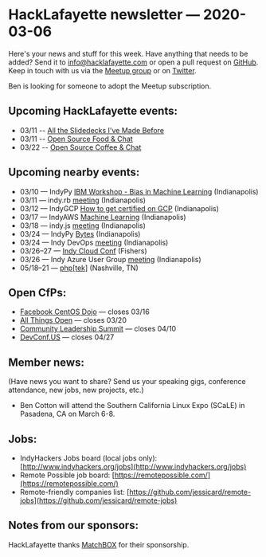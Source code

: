 # HackLafayette newsletter — 2020-03-06

Here's your news and stuff for this week. Have anything that needs to be added? Send it to info@hacklafayette.com or open a pull request on [GitHub](https://github.com/hacklafayette/newsletter). Keep in touch with us via the [Meetup group](https://www.meetup.com/hacklafayette/) or on [Twitter](https://twitter.com/hacklafayette).

Ben is looking for someone to adopt the Meetup subscription.

## Upcoming HackLafayette events:

- 03/11 -- [All the Slidedecks I've Made Before](https://www.meetup.com/hacklafayette/events/vkwlfpybcfbpb/)
- 03/11 -- [Open Source Food & Chat](https://www.meetup.com/hacklafayette/events/fwnpjrybcfbpb/)
- 03/22 -- [Open Source Coffee & Chat](https://www.meetup.com/hacklafayette/events/jjppjrybcfbdc/)

## Upcoming nearby events:

- 03/10 — IndyPy [IBM Workshop - Bias in Machine Learning](https://www.meetup.com/indypy/events/hwstlrybcfbnb/) (Indianapolis)
- 03/11 — indy.rb [meeting](https://www.meetup.com/indyrb/events/pvzcnrybcfbpb/) (Indianapolis)
- 03/12 — IndyGCP [How to get certified on GCP](https://www.meetup.com/IndyGCP/events/266789074/) (Indianapolis)
- 03/17 — IndyAWS [Machine Learning](https://www.meetup.com/IndyAWS/events/mvstlrybcfbwb/) (Indianapolis)
- 03/18 — indy.js [meeting](https://www.meetup.com/indyjs/events/rfhfjrybcfbxb/) (Indianapolis)
- 03/24 — IndyPy [Bytes](https://www.meetup.com/indypy/events/pwjtlrybcfbgc/) (Indianapolis)
- 03/24 — Indy DevOps [meeting](https://www.meetup.com/IndyDevOps/events/bctljrybcfbgc/) (Indianapolis)
- 03/26–27 — [Indy Cloud Conf](https://2020.indycloudconf.com/) (Fishers)
- 03/26 — Indy Azure User Group [meeting](https://www.meetup.com/Indy-Azure-User-Group/events/gmlzmrybcfbjc/) (Indianapolis)
- 05/18–21 — [php[tek]](https://tek.phparch.com/) (Nashville, TN)

## Open CfPs:

- [Facebook CentOS Dojo](https://docs.google.com/forms/d/e/1FAIpQLSe7wp5runY05oQwzwD2IgG8ZrKjht1VBQ0CB7XJW6PpOhbZ9g/viewform) — closes 03/16
- [All Things Open](https://2020.allthingsopen.org/call-for-speakers.html) — closes 03/20
- [Community Leadership Summit](https://www.communityleadershipsummit.com/cfp/) — closes 04/10
- [DevConf.US](http://cfp.devconf.info/) — closes 04/27

## Member news:

(Have news you want to share? Send us your speaking gigs, conference attendance, new jobs, new projects, etc.)

- Ben Cotton will attend the Southern California Linux Expo (SCaLE) in Pasadena, CA on March 6-8.

## Jobs:

- IndyHackers Jobs board (local jobs only): [http://www.indyhackers.org/jobs](http://www.indyhackers.org/jobs)
- Remote Possible job board: [https://remotepossible.com/](https://remotepossible.com/)
- Remote-friendly companies list: [https://github.com/jessicard/remote-jobs](https://github.com/jessicard/remote-jobs)

## Notes from our sponsors:

HackLafayette thanks [MatchBOX](http://matchboxstudio.org/) for their sponsorship.
